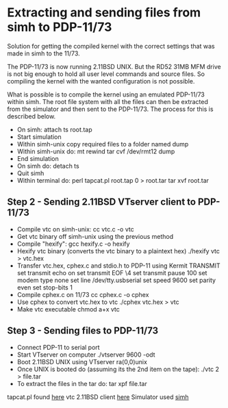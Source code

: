 # Extracting and sending files from simh to PDP-11/73 #

Solution for getting the compiled kernel with the correct settings that was made in simh to the 11/73.

The PDP-11/73 is now running 2.11BSD UNIX. But the RD52 31MB MFM drive is not big enough to hold all user level commands and source files. So compiling the kernel with the wanted configuration is not possible.

What is possible is to compile the kernel using an emulated PDP-11/73 within simh. The root file system with all the files can then be extracted from the simulator and then sent to the PDP-11/73. The process for this is described below.

- On simh:
      attach ts root.tap
- Start simulation
- Within simh-unix copy required files to a folder named dump
- Within simh-unix do:
      mt rewind
      tar cvf /dev/rmt12 dump
- End simulation
- On simh do:
      detach ts
- Quit simh
- Within terminal do:
      perl tapcat.pl root.tap 0 > root.tar
      tar xvf root.tar

## Step 2 - Sending 2.11BSD VTserver client to PDP-11/73 ##

- Compile vtc on simh-unix:
      cc vtc.c -o vtc
- Get vtc binary off simh-unix using the previous method
- Compile "hexify":
      gcc hexify.c -o hexify
- Hexify vtc binary (converts the vtc binary to a plaintext hex)
      ./hexify vtc > vtc.hex
- Transfer vtc.hex, cphex.c and stdio.h to PDP-11 using Kermit TRANSMIT
      set transmit echo on
      set transmit EOF \4
      set transmit pause 100
      set modem type none
      set line /dev/tty.usbserial
      set speed 9600
      set parity even
      set stop-bits 1
- Compile cphex.c on 11/73
      cc cphex.c -o cphex
- Use cphex to convert vtc.hex to vtc
      ./cphex vtc.hex > vtc
- Make vtc executable
      chmod a+x vtc

## Step 3 - Sending files to PDP-11/73

- Connect PDP-11 to serial port
- Start VTserver on computer
      ./vtserver 9600 -odt
- Boot 2.11BSD UNIX using VTserver
      ra(0,0)unix
- Once UNIX is booted do (assuming its the 2nd item on the tape):
      ./vtc 2 > file.tar
- To extract the files in the tar do:
      tar xpf file.tar


tapcat.pl found [here](https://github.com/eunuchs/unix-archive/tree/master/PDP-11/Boot_Images/2.11_on_Simh)
vtc 2.11BSD client [here](http://home.windstream.net/engdahl/vtc.htm)
Simulator used [simh](http://simh.trailing-edge.com/)